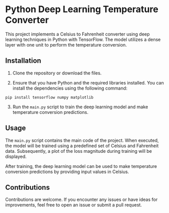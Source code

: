# Python Deep Learning Temperature Converter

This project implements a Celsius to Fahrenheit converter using deep learning techniques in Python with TensorFlow. The model utilizes a dense layer with one unit to perform the temperature conversion.

## Installation

1. Clone the repository or download the files.

2. Ensure that you have Python and the required libraries installed. You can install the dependencies using the following command:

``pip install tensorflow numpy matplotlib``


3. Run the `main.py` script to train the deep learning model and make temperature conversion predictions.

## Usage

The `main.py` script contains the main code of the project. When executed, the model will be trained using a predefined set of Celsius and Fahrenheit data. Subsequently, a plot of the loss magnitude during training will be displayed.

After training, the deep learning model can be used to make temperature conversion predictions by providing input values in Celsius.

## Contributions

Contributions are welcome. If you encounter any issues or have ideas for improvements, feel free to open an issue or submit a pull request.

